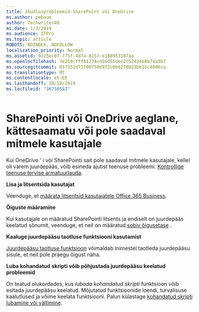 ```yaml
---
title: Jõudlusprobleemid-SharePoint või OneDrive
ms.author: pebaum
author: Techwriter40
ms.date: 1/3/2019
ms.audience: ITPro
ms.topic: article
ROBOTS: NOINDEX, NOFOLLOW
localization_priority: Normal
ms.assetid: 9225ec0f-771f-4d7a-8157-e188953107aa
ms.openlocfilehash: 7e218cfff81274cd16d55dec2c5243eb8b74a3b7
ms.sourcegitcommit: 037331d71f06750d972c0b6278b23bb15c4806ca
ms.translationtype: MT
ms.contentlocale: et-EE
ms.lasthandoff: 10/18/2019
ms.locfileid: "36750552"
---
```

# <a name="sharepoint-or-onedrive-slow-inaccessible-or-unavailable-for-multiple-users"></a>SharePointi või OneDrive aeglane, kättesaamatu või pole saadaval mitmele kasutajale

Kui OneDrive ' i või SharePointi sait pole saadaval mitmele kasutajale, kellel oli varem juurdepääs, võib esineda ajutist teenuse probleemi. [Kontrollige teenuse tervise armatuurlauda](https://portal.office.com/adminportal/home#/servicehealth).

**Lisa ja litsentsida kasutajat**

Veenduge, et [määrata litsentsid kasutajatele Office 365 Business](https://docs.microsoft.com/office365/admin/subscriptions-and-billing/assign-licenses-to-users?view=o365-worldwide&amp;tabs=One).


**Õiguste määramine**

Kui kasutajale on määratud SharePointi litsents ja endiselt on juurdepääs keelatud sõnumit, veenduge, et neil on määratud [sobiv õigusetase](https://docs.microsoft.com/sharepoint/understanding-permission-levels) .

**Kaaluge juurdepääsu taotluse funktsiooni kasutamist**

[Juurdepääsu taotluse funktsioon](https://support.office.com/article/Set-up-and-manage-access-requests-94B26E0B-2822-49D4-929A-8455698654B3) võimaldab inimestel taotleda juurdepääsu sisule, et neil pole praegu õigust näha.

**Luba kohandatud skripti võib põhjustada juurdepääsu keelatud probleemid**

On teatud olukordades, kus *lubada kohandatud skripti* funktsioon võib esitada juurdepääsu keelatud. Mõjutatud funktsioonide loendi, turvalisuse kaalutlused ja võime keelata funktsiooni. Palun külastage [kohandatud skripti lubamine või vältimine](https://docs.microsoft.com/sharepoint/allow-or-prevent-custom-script).

